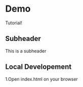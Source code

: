 # Demo

Tutorial!

## Subheader

This is a subheader

## Local Developement
1.Open index.html on your browser